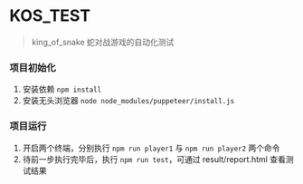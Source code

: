 # KOS_TEST

> king_of_snake 蛇对战游戏的自动化测试

### 项目初始化

1. 安装依赖
   `npm install`
2. 安装无头浏览器
   `node node_modules/puppeteer/install.js`

### 项目运行

1. 开启两个终端，分别执行 `npm run player1` 与 `npm run player2` 两个命令
2. 待前一步执行完毕后，执行 `npm run test`，可通过 result/report.html 查看测试结果
